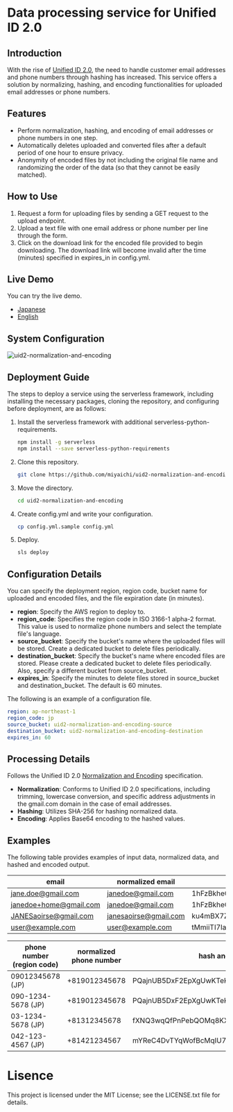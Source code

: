 # Data processing service for Unified ID 2.0

## Introduction

With the rise of [Unified ID 2.0](https://unifiedid.com/), the need to handle customer email addresses and phone numbers through hashing has increased. This service offers a solution by normalizing, hashing, and encoding functionalities for uploaded email addresses or phone numbers.

## Features

- Perform normalization, hashing, and encoding of email addresses or phone numbers in one step.
- Automatically deletes uploaded and converted files after a default period of one hour to ensure privacy.
- Anonymity of encoded files by not including the original file name and randomizing the order of the data (so that they cannot be easily matched).

## How to Use

1. Request a form for uploading files by sending a GET request to the upload endpoint.
2. Upload a text file with one email address or phone number per line through the form.
3. Click on the download link for the encoded file provided to begin downloading. The download link will become invalid after the time (minutes) specified in expires_in in config.yml.

## Live Demo

You can try the live demo.

- [Japanese](https://ym5yz9cq41.execute-api.ap-northeast-1.amazonaws.com/dev/eventUpload/upload_file_to_s3)
- [English](https://ym5yz9cq41.execute-api.ap-northeast-1.amazonaws.com/dev/eventUpload/upload_file_to_s3?region_code=en)

## System Configuration

![uid2-normalization-and-encoding](https://github.com/miyaichi/uid2-normalization-and-encoding/assets/129797/afe41acc-59f8-4bc4-9f60-fa4554ee707f)

## Deployment Guide

The steps to deploy a service using the serverless framework, including installing the necessary packages, cloning the repository, and configuring before deployment, are as follows:

1. Install the serverless framework with additional serverless-python-requirements.

   ```bash
   npm install -g serverless
   npm install --save serverless-python-requirements
   ```

2. Clone this repository.

   ```bash
   git clone https://github.com/miyaichi/uid2-normalization-and-encoding.git
   ```

3. Move the directory.

   ```bash
   cd uid2-normalization-and-encoding
   ```

4. Create config.yml and write your configuration.

   ```bash
   cp config.yml.sample config.yml
   ```

5. Deploy.

   ```bash
   sls deploy
   ```

## Configuration Details

You can specify the deployment region, region code, bucket name for uploaded and encoded files, and the file expiration date (in minutes).

- **region**: Specify the AWS region to deploy to.
- **region_code**: Specifies the region code in ISO 3166-1 alpha-2 format. This value is used to normalize phone numbers and select the template file's language.
- **source_bucket**: Specify the bucket's name where the uploaded files will be stored. Create a dedicated bucket to delete files periodically.
- **destination_bucket**: Specify the bucket's name where encoded files are stored. Please create a dedicated bucket to delete files periodically. Also, specify a different bucket from source_bucket.
- **expires_in**: Specify the minutes to delete files stored in source_bucket and destination_bucket. The default is 60 minutes.

The following is an example of a configuration file.

```yaml
region: ap-northeast-1
region_code: jp
source_bucket: uid2-normalization-and-encoding-source
destination_bucket: uid2-normalization-and-encoding-destination
expires_in: 60
```

## Processing Details

Follows the Unified ID 2.0 [Normalization and Encoding](https://unifiedid.com/docs/getting-started/gs-normalization-encoding) specification.

- **Normalization**: Conforms to Unified ID 2.0 specifications, including trimming, lowercase conversion, and specific address adjustments in the gmail.com domain in the case of email addresses.
- **Hashing**: Utilizes SHA-256 for hashing normalized data.
- **Encoding**: Applies Base64 encoding to the hashed values.

## Examples

The following table provides examples of input data, normalized data, and hashed and encoded output.

| email                  | normalized email      | hash and encoded                             |
| ---------------------- | --------------------- | -------------------------------------------- |
| jane.doe@gmail.com     | janedoe@gmail.com     | 1hFzBkhe0OUK+rOshx6Y+BaZFR8wKBUn1j/18jNlbGk= |
| janedoe+home@gmail.com | janedoe@gmail.com     | 1hFzBkhe0OUK+rOshx6Y+BaZFR8wKBUn1j/18jNlbGk= |
| JANESaoirse@gmail.com  | janesaoirse@gmail.com | ku4mBX7Z3qJTXWyLFB1INzkyR2WZGW4ANSJUiW21iI8= |
| user@example.com       | user@example.com      | tMmiiTI7IaAcPpQPFQ65uMVCWH8av9jw4cwf/F5HVRQ= |

| phone number (region code) | normalized phone number | hash and encoded                             |
| -------------------------- | ----------------------- | -------------------------------------------- |
| 09012345678 (JP)           | +819012345678           | PQajnUB5DxF2EpXgUwKTeK4oxLT28wFpMAXgefPUymQ= |
| 090-1234-5678 (JP)         | +819012345678           | PQajnUB5DxF2EpXgUwKTeK4oxLT28wFpMAXgefPUymQ= |
| 03-1234-5678 (JP)          | +81312345678            | fXNQ3wqQfPnPebQOMq8KXMcYhhJrhrq9HyzO3SXTNsY= |
| 042-123-4567 (JP)          | +81421234567            | mYReC4DvTYqWofBcMqIU7NiwVFiS/8ZTCF/CGAlm06U= |

# Lisence

This project is licensed under the MIT License; see the LICENSE.txt file for details.
